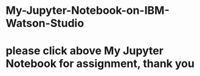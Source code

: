 # My-Jupyter-Notebook-on-IBM-Watson-Studio
# please click above My Jupyter Notebook for assignment, thank you
